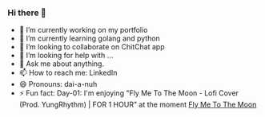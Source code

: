 ### Hi there 👋


<!-- **dianapulatova/dianapulatova** is a ✨ _special_ ✨ repository because its `README.md` (this file) appears on your GitHub profile. -->
<!-- 
Here are some ideas to get you started: -->

- 🔭 I’m currently working on my portfolio
- 🌱 I’m currently learning golang and python
- 👯 I’m looking to collaborate on ChitChat app
- 🤔 I’m looking for help with ...
- 💬 Ask me about anything.
- 📫 How to reach me: LinkedIn
- 😄 Pronouns: dai-a-nuh
- ⚡ Fun fact: Day-01: I'm enjoying "Fly Me To The Moon - Lofi Cover (Prod. YungRhythm) | FOR 1 HOUR" at the moment
[Fly Me To The Moon](https://www.youtube.com/watch?v=aGjdNVNAyvM)






